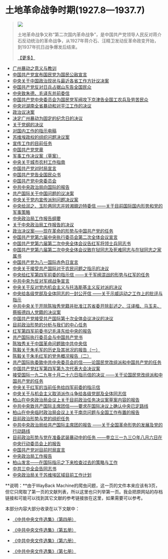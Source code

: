 # 土地革命战争时期(1927.8—1937.7)

>
> ![](./003.jpg)
>
> 土地革命战争又称“第二次国内革命战争”，是中国共产党领导人民反对蒋介石反动统治的革命战争，从1927年蒋介石、汪精卫发动反革命政变开始，到1937年抗日战争爆发后结束。
>
> [【更多】](./introduce.md)

- [广州暴动之意义与教训](./article-1.md)
- [中国共产党宣布国民党为国民公敌宣言](./article-2.md)
- [中央关于中国政治现状与最近各省工作方针议决案](./article-3.md)
- [中国共产党反对日兵占据山东告全国民众](./article-4.md)
- [中央致朱德、毛译东并前委信](./article-5.md)
- [中国共产党中央委员会为国民党军阀攻下京津告全国工农兵及劳苦民众](./article-6.md)
- [中央对湖南全省暴动和对平江工作的决议](./article-7.md)
- [政治议决案](./article-8.md)
- [决定广州暴动为固定的纪念日的决议](./article-9.md)
- [关于党纲的决议](./article-10.md)
- [对国内工作的指示电稿](./article-11.md)
- [苏维埃政权的组织问题决议案](./article-12.md)
- [宣传工作的目前任务](./article-13.md)
- [中国共产党党章](./article-14.md)
- [军事工作决议案（草案）](./article-15.md)
- [中央关于城市农村工作指南](./article-16.md)
- [中国共产党对时局宣言](./article-17.md)
- [中国共产党告全国民众书](./article-18.md)
- [中国共产党中央委员会](./article-19.md)
- [中共中央政治局向国际的报告](./article-20.md)
- [共产国际关于中国问题的议决案](./article-21.md)
- [中央关于党内宣传派别问题决议案](./article-22.md)
- [中央给润之、玉阶两同志并转湘赣边特委信 ——关于目前国际国内形势和党的军事策略](./article-23.md)
- [中央政治局工作报告纲要](./article-24.md)
- [关于中央政治局工作报告的决议](./article-25.md)
- [政治决议案——现在革命的形势与中国共产党的任务](./article-26.md)
- [中国共产党第六届中央执行委员会第二次全体会议宣言](./article-27.md)
- [中国共产党第六届第二次中央全体会议告红军将领士兵同志书](./article-28.md)
- [中国共产党第六届第二次中央全体会议致在狱同志及死难同志与在狱同志之家属书](./article-29.md)
- [中国共产党为八一国际赤色日宣言](./article-30.md)
- [中央关于接受共产国际对于农民问题之指示的决议](./article-31.md)
- [中央给红军第四军前委的指示信 ——关于军阀混战的形势与红军的任务](./article-32.md)
- [中共中央为反对军阀战争宣言](./article-33.md)
- [中央关于反对党内机会主义与托洛斯基主义反对派的决议](./article-34.md)
- [中央给各级党部及全体同志的一封公开信 ——关于示威运动之工作上的批评与指示](./article-35.md)
- [中共中央关于开除陈独秀党籍并批准江苏省委开除彭述之、汪译楷、马玉夫、蔡振德四人党籍的决议案](./article-36.md)
- [中国共产党接受共产国际第十次全体会议决议的决议](./article-37.md)
- [目前政治形势的分析与我们的中心任务](./article-38.md)
- [红军第四军前委书记毛泽东给中央的报告](./article-39.md)
- [共产国际执行委员会与中国共产党书](./article-40.md)
- [陈独秀关于中国革命问题致中共中央信](./article-41.md)
- [陈毅关于朱毛军的历史及其状况的报告（一）](./article-42.md)
- [陈毅关于朱毛红军的党务概况报告（二）](./article-43.md)
- [共产国际执委致中共中央委员会的信——论国民党改组派和中国共产党的任务](./article-44.md)
- [中国共产党红军第四军第九次代表大会决议案](./article-45.md)
- [接受国际一九二九年十月二十六日指示信的决议 ——关于论国民党改组派和中国共产党的任务](./article-46.md)
- [中央关于红军的当前任务给四军前委的指示信](./article-47.md)
- [中央关于与机会主义取消派作斗争给各级党部及全体同志信](./article-48.md)
- [柏山在中央政治局会议上关于目前政治任务决议案草案内容的报告](./article-49.md)
- [中共中央致共产国际主席团信——要求在国际决议上确认中央已定路线](./article-50.md)
- [柏山在中央临时政治局会议上关于南京问题与全国工作布置的报告](./article-51.md)
- [目前政治形势与党的组织任务](./article-52.md)
- [中共中央政治局给共产国际主席团的报告 ——关于全国革命形势的发展及党的行动路线](./article-53.md)
- [目前政治形势与党在准备武装暴动中的任务 ——李立三一九三○年八月六日在中央行动委员会上的报告](./article-54.md)
- [中国共产党对目前时局宣言](./article-55.md)
- [中央政治局工作报告](./article-56.md)
- [柏山发言——在国际指示之下来检查过去的策略与工作](./article-57.md)
- [中共三中全会告同志书](./article-58.md)
- [中央政治局关于苏维埃区域目前工作计划](./article-59.md)

**说明：**由于WayBack Machine的爬虫问题，这一页的文件本来应该有3页，但它只爬取了第一页的文献列表，所以这里也只列举第一页。我会把原网站的存档链接和可能可以找到其它文献的参考链接放在这里，如果需要可以参考。

本部分内容大部分收录在以下文献中：

- [《中共中央文件选集》（第四册）](https://www.marxists.org/chinese/reference-books/ccp-1921-1949/04/index.htm)

- [《中共中央文件选集》（第五册）](https://www.marxists.org/chinese/reference-books/ccp-1921-1949/05/index.htm)

- [《中共中央文件选集》（第六册）](https://www.marxists.org/chinese/reference-books/ccp-1921-1949/06/index.htm)

- [《中共中央文件选集》（第七册）](https://www.marxists.org/chinese/reference-books/ccp-1921-1949/07/index.htm)
